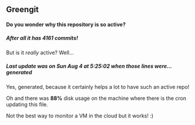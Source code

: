 ## Greengit

#### Do you wonder why this repository is so active?

##### After all it has 4161 commits!

But is it *really* active? Well...

##### Last update was on Sun Aug 4 at 5:25:02 when those lines were... generated

Yes, generated, because it certainly helps a lot to have such an active repo!

Oh and there was **88%** disk usage on the machine
where there is the cron updating this file.

Not the best way to monitor a VM in the cloud but it works! :)
